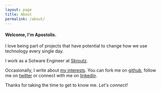 ```yaml
---
layout: page
title: About
permalink: /about/
---
```


#### Welcome, I'm Apostolis.

I love being part of projects that have potential to change how we use technology every single day.

I work as a Sotware Engineer at [Skroutz](https://www.skroutz.gr/).

Occasionally, I write about [my interests](/).
You can fork me on <a href="https://github.com/apostergiou" target="_blank">github</a>,
follow me on <a href="https://twitter.com/apostergiou" target="_blank">twitter</a> or
connect with me on
<a href="https://www.linkedin.com/in/apostergiou" target="_blank">linkedin</a>.

Thanks for taking the time to get to know me. *Let's connect!*
